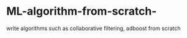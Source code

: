 # ML-algorithm-from-scratch-
write algorithms such as collaborative filtering, adboost from scratch
